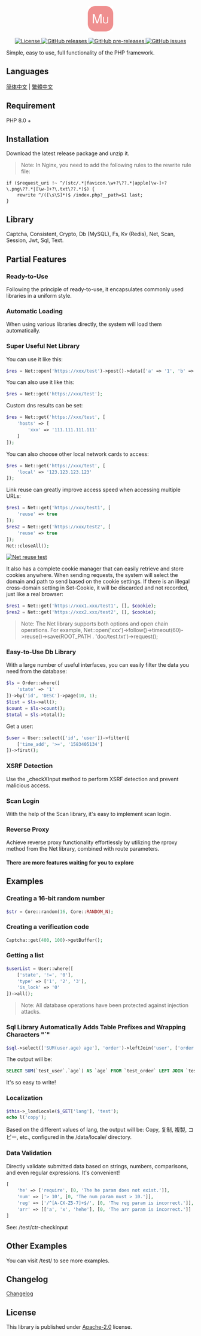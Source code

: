 <p align="center"><img src="./doc/icon.svg" width="68" height="68" alt="Mutton"></p>
<p align="center">
    <a href="https://github.com/maiyun/mutton/blob/master/LICENSE">
        <img alt="License" src="https://img.shields.io/github/license/maiyun/mutton?color=blue" />
    </a>
    <a href="https://github.com/maiyun/mutton/releases">
        <img alt="GitHub releases" src="https://img.shields.io/github/v/release/maiyun/mutton?color=brightgreen&logo=github" />
        <img alt="GitHub pre-releases" src="https://img.shields.io/github/v/release/maiyun/mutton?color=yellow&logo=github&include_prereleases" />
    </a>
    <a href="https://github.com/maiyun/mutton/issues">
        <img alt="GitHub issues" src="https://img.shields.io/github/issues/maiyun/mutton?color=blue&logo=github" />
    </a>
</p>

Simple, easy to use, full functionality of the PHP framework.

## Languages

[简体中文](doc/README.sc.md) | [繁體中文](doc/README.tc.md)

## Requirement

PHP 8.0 +

## Installation

Download the latest release package and unzip it.

> Note: In Nginx, you need to add the following rules to the rewrite rule file:

```
if ($request_uri !~ ^/(stc/.*|favicon.\w+?\??.*|apple[\w-]+?\.png\??.*|[\w-]+?\.txt\??.*)$) {
    rewrite ^/([\s\S]*)$ /index.php?__path=$1 last;
}
```

## Library

Captcha, Consistent, Crypto, Db (MySQL), Fs, Kv (Redis), Net, Scan, Session, Jwt, Sql, Text.

## Partial Features

### Ready-to-Use

Following the principle of ready-to-use, it encapsulates commonly used libraries in a uniform style.

### Automatic Loading

When using various libraries directly, the system will load them automatically.

### Super Useful Net Library

You can use it like this:

```php
$res = Net::open('https://xxx/test')->post()->data(['a' => '1', 'b' => '2'])->request();
```

You can also use it like this:

```php
$res = Net::get('https://xxx/test');
```

Custom dns results can be set:

```php
$res = Net::get('https://xxx/test', [
    'hosts' => [
        'xxx' => '111.111.111.111'
    ]
]);
```

You can also choose other local network cards to access:

```php
$res = Net::get('https://xxx/test', [
    'local' => '123.123.123.123'
]);
```

Link reuse can greatly improve access speed when accessing multiple URLs:

```php
$res1 = Net::get('https://xxx/test1', [
    'reuse' => true
]);
$res2 = Net::get('https://xxx/test2', [
    'reuse' => true
]);
Net::closeAll();
```

[![Net reuse test](doc/test-net-reuse.png)](doc/test-net-reuse.png)

It also has a complete cookie manager that can easily retrieve and store cookies anywhere. When sending requests, the system will select the domain and path to send based on the cookie settings. If there is an illegal cross-domain setting in Set-Cookie, it will be discarded and not recorded, just like a real browser:

```php
$res1 = Net::get('https://xxx1.xxx/test1', [], $cookie);
$res2 = Net::get('https://xxx2.xxx/test2', [], $cookie);
```

> Note: The Net library supports both options and open chain operations. For example, Net::open('xxx')->follow()->timeout(60)->reuse()->save(ROOT_PATH . 'doc/test.txt')->request();

### Easy-to-Use Db Library

With a large number of useful interfaces, you can easily filter the data you need from the database:

```php
$ls = Order::where([
    'state' => '1'
])->by('id', 'DESC')->page(10, 1);
$list = $ls->all();
$count = $ls->count();
$total = $ls->total();
```

Get a user:

```php
$user = User::select(['id', 'user'])->filter([
    ['time_add', '>=', '1583405134']
])->first();
```

### XSRF Detection

Use the _checkXInput method to perform XSRF detection and prevent malicious access.

### Scan Login

With the help of the Scan library, it's easy to implement scan login.

### Reverse Proxy

Achieve reverse proxy functionality effortlessly by utilizing the rproxy method from the Net library, combined with route parameters.

#### There are more features waiting for you to explore

## Examples

### Creating a 16-bit random number

```php
$str = Core::random(16, Core::RANDOM_N);
```

### Creating a verification code

```php
Captcha::get(400, 100)->getBuffer();
```

### Getting a list

```php
$userList = User::where([
    ['state', '!=', '0'],
    'type' => ['1', '2', '3'],
    'is_lock' => '0'
])->all();
```

> Note: All database operations have been protected against injection attacks.

### Sql Library Automatically Adds Table Prefixes and Wrapping Characters "`"

```php
$sql->select(['SUM(user.age) age'], 'order')->leftJoin('user', ['order.user_id' => '#user.id'])
```

The output will be:

```sql
SELECT SUM(`test_user`.`age`) AS `age` FROM `test_order` LEFT JOIN `test_user` ON `test_order`.`user_id` = `test_user`.`id`
```

It's so easy to write!

### Localization

```php
$this->_loadLocale($_GET['lang'], 'test');
echo l('copy');
```

Based on the different values of lang, the output will be: Copy, 复制, 複製, コピー, etc., configured in the /data/locale/ directory.

### Data Validation

Directly validate submitted data based on strings, numbers, comparisons, and even regular expressions. It's convenient!

```php
[
    'he' => ['require', [0, 'The he param does not exist.']],
    'num' => ['> 10', [0, 'The num param must > 10.']],
    'reg' => ['/^[A-CX-Z5-7]+$/', [0, 'The reg param is incorrect.']],
    'arr' => [['a', 'x', 'hehe'], [0, 'The arr param is incorrect.']]
]
```

See: /test/ctr-checkinput

## Other Examples

You can visit /test/ to see more examples.

## Changelog

[Changelog](doc/CHANGELOG.md)

## License

This library is published under [Apache-2.0](./LICENSE) license.